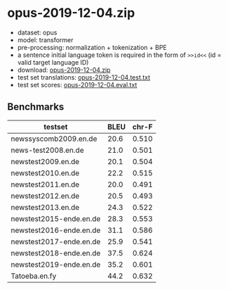 # opus-2019-12-04.zip

* dataset: opus
* model: transformer
* pre-processing: normalization + tokenization + BPE
* a sentence initial language token is required in the form of `>>id<<` (id = valid target language ID)
* download: [opus-2019-12-04.zip](https://object.pouta.csc.fi/OPUS-MT-models/en-de+nl+af+fy/opus-2019-12-04.zip)
* test set translations: [opus-2019-12-04.test.txt](https://object.pouta.csc.fi/OPUS-MT-models/en-de+nl+af+fy/opus-2019-12-04.test.txt)
* test set scores: [opus-2019-12-04.eval.txt](https://object.pouta.csc.fi/OPUS-MT-models/en-de+nl+af+fy/opus-2019-12-04.eval.txt)

## Benchmarks

| testset               | BLEU  | chr-F |
|-----------------------|-------|-------|
| newssyscomb2009.en.de 	| 20.6 	| 0.510 |
| news-test2008.en.de 	| 21.0 	| 0.501 |
| newstest2009.en.de 	| 20.1 	| 0.504 |
| newstest2010.en.de 	| 22.2 	| 0.515 |
| newstest2011.en.de 	| 20.0 	| 0.491 |
| newstest2012.en.de 	| 20.5 	| 0.493 |
| newstest2013.en.de 	| 24.3 	| 0.522 |
| newstest2015-ende.en.de 	| 28.3 	| 0.553 |
| newstest2016-ende.en.de 	| 31.1 	| 0.586 |
| newstest2017-ende.en.de 	| 25.9 	| 0.541 |
| newstest2018-ende.en.de 	| 37.5 	| 0.624 |
| newstest2019-ende.en.de 	| 35.2 	| 0.601 |
| Tatoeba.en.fy 	| 44.2 	| 0.632 |

